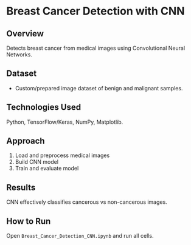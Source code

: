# Breast Cancer Detection with CNN

## Overview
Detects breast cancer from medical images using Convolutional Neural Networks.

## Dataset
- Custom/prepared image dataset of benign and malignant samples.

## Technologies Used
Python, TensorFlow/Keras, NumPy, Matplotlib.

## Approach
1. Load and preprocess medical images  
2. Build CNN model  
3. Train and evaluate model  

## Results
CNN effectively classifies cancerous vs non-cancerous images.

## How to Run
Open `Breast_Cancer_Detection_CNN.ipynb` and run all cells.
